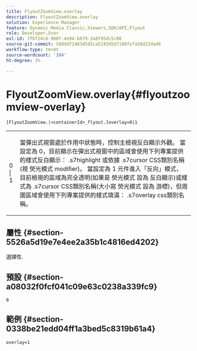 ```yaml
---
title: FlyoutZoomView.overlay
description: FlyoutZoomView.overlay
solution: Experience Manager
feature: Dynamic Media Classic,Viewers,SDK/API,Flyout
role: Developer,User
exl-id: 7fbf24c6-900f-4e94-b879-3a8f95dc5c08
source-git-commit: 50dddf148345d2ca5243d5d7108fefa56d23dad6
workflow-type: tm+mt
source-wordcount: '104'
ht-degree: 3%

---
```


# FlyoutZoomView.overlay{#flyoutzoomview-overlay}

`[FlyoutZoomView.|<containerId>_flyout.]overlay=0|1`

<table id="table_D052090D052D4273B37872C0C7E09E4B"> 
 <tbody> 
  <tr> 
   <td colname="col1"> <p><span class="codeph"> 0 | 1</span> </p> </td> 
   <td colname="col2"> <p> 當彈出式視窗處於作用中狀態時，控制主檢視反白顯示外觀。 當設定為 <span class="codeph"> 0</span>，目前顯示在彈出式視窗中的區域會使用下列專案提供的樣式反白顯示： <span class="codeph"> .s7highlight</span> 或依據 <span class="codeph"> .s7cursor</span> CSS類別名稱(視 <span class="codeph"> 熒光模式</span> modifier)。 當設定為 <span class="codeph"> 1</span> 元件進入「反向」模式，目前檢視的區域為完全透明(如果是 <span class="codeph"> 熒光模式</span> 設為 <span class="codeph"> 反白顯示</span>)或樣式為 <span class="codeph"> .s7cursor</span> CSS類別名稱(大小寫 <span class="codeph"> 熒光模式</span> 設為 <span class="codeph"> 游標</span>)，但周圍區域會使用下列專案提供的樣式填滿： <span class="codeph"> .s7overlay</span> css類別名稱。 </p> </td> 
  </tr> 
 </tbody> 
</table>

## 屬性 {#section-5526a5d19e7e4ee2a35b1c4816ed4202}

選擇性.

## 預設 {#section-a08032f0fcf041c09e63c0238a339fc9}

`0`

## 範例 {#section-0338be21edd04ff1a3bed5c8319b61a4}

`overlay=1`
